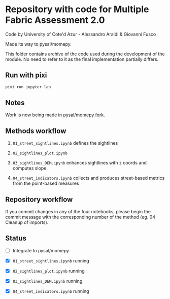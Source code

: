 # Repository with code for Multiple Fabric Assessment 2.0

Code by University of Cote'd Azur - Alessandro Araldi & Giovanni Fusco

Made its way to pysal/momepy.

This folder contains archive of the code used during the development of the module. No need to refer to it as the final implementation partially differs.

## Run with pixi

```sh
pixi run jupyter lab
```

## Notes

Work is now being made in [pysal/momepy fork](https://github.com/novotny-marek/momepy).

## Methods workflow

1. `01_street_sightlines.ipynb` defines the sightlines

2. `02_sightlines_plot.ipynb`

3. `03_sightlines_DEM.ipynb` enhances sightlines with z coords and computes slope

4. `04_street_indicators.ipynb` collects and produces street-based metrics from the point-based measures

## Repository workflow

If you commit changes in any of the four notebooks, please begin the commit message with the corresponding
number of the method (eg. 04 Cleanup of imports).

## Status

- [ ] Integrate to pysal/momepy

- [x] `01_street_sightlines.ipynb` running
- [x] `02_sightlines_plot.ipynb` running
- [x] `03_sightlines_DEM.ipynb` running
- [x] `04_street_indicators.ipynb` running